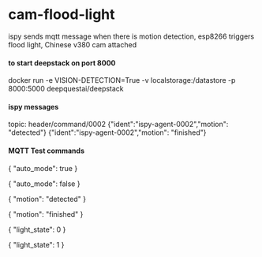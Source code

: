 # cam-flood-light
ispy sends mqtt message when there is motion detection, esp8266 triggers flood light, Chinese v380 cam attached 

#### to start deepstack on port 8000
docker run -e VISION-DETECTION=True -v localstorage:/datastore -p 8000:5000 deepquestai/deepstack

#### ispy messages
topic: header/command/0002
{"ident":"ispy-agent-0002","motion": "detected"}
{"ident":"ispy-agent-0002","motion": "finished"}

#### MQTT Test commands

{
  "auto_mode": true
}

{
  "auto_mode": false
}

{
"motion": "detected"
}

{
"motion": "finished"
}

{
  "light_state": 0
}

{
  "light_state": 1
}
